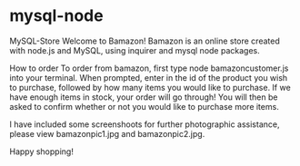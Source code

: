 # mysql-node

 MySQL-Store
Welcome to Bamazon!
Bamazon is an online store created with node.js and MySQL, using inquirer and mysql node packages.

How to order
To order from bamazon, first type node bamazoncustomer.js into your terminal. When prompted, enter in the id of the product you wish to purchase, followed by how many items you would like to purchase. If we have enough items in stock, your order will go through! You will then be asked to confirm whether or not you would like to purchase more items.

I have included some screenshoots for further photographic assistance, please view bamazonpic1.jpg and bamazonpic2.jpg.

Happy shopping!